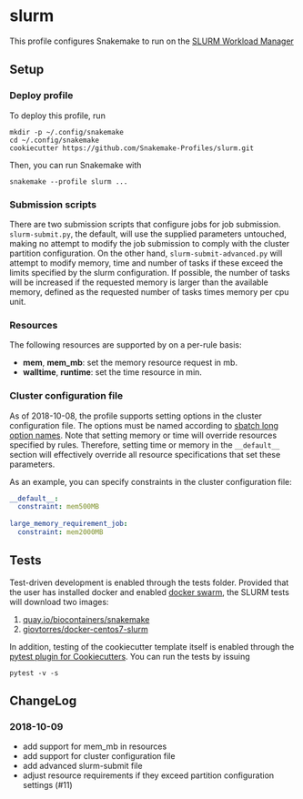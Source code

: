 # slurm

This profile configures Snakemake to run on the [SLURM Workload Manager](https://slurm.schedmd.com/)

## Setup

### Deploy profile

To deploy this profile, run

	mkdir -p ~/.config/snakemake
	cd ~/.config/snakemake
	cookiecutter https://github.com/Snakemake-Profiles/slurm.git

Then, you can run Snakemake with

	snakemake --profile slurm ...


### Submission scripts

There are two submission scripts that configure jobs for job
submission. `slurm-submit.py`, the default, will use the supplied
parameters untouched, making no attempt to modify the job submission
to comply with the cluster partition configuration. On the other hand,
`slurm-submit-advanced.py` will attempt to modify memory, time and
number of tasks if these exceed the limits specified by the slurm
configuration. If possible, the number of tasks will be increased if
the requested memory is larger than the available memory, defined as
the requested number of tasks times memory per cpu unit.

### Resources

The following resources are supported by on a per-rule basis:

- **mem**, **mem_mb**: set the memory resource request in mb.
- **walltime**, **runtime**: set the time resource in min.

### Cluster configuration file

As of 2018-10-08, the profile supports setting options in the cluster
configuration file. The options must be named according to [sbatch
long option names](https://slurm.schedmd.com/sbatch.html). Note that
setting memory or time will override resources specified by rules.
Therefore, setting time or memory in the `__default__` section will
effectively override all resource specifications that set these
parameters.

As an example, you can specify constraints in the cluster
configuration file:

```yaml
__default__:
  constraint: mem500MB
  
large_memory_requirement_job:
  constraint: mem2000MB
```


## Tests

Test-driven development is enabled through the tests folder. Provided
that the user has installed docker and enabled [docker
swarm](https://docs.docker.com/engine/swarm/), the SLURM tests will
download two images:

1. [quay.io/biocontainers/snakemake](https://quay.io/repository/biocontainers/snakemake?tab=tags)
2. [giovtorres/docker-centos7-slurm](https://github.com/giovtorres/docker-centos7-slurm)

In addition, testing of the cookiecutter template itself is enabled
through the [pytest plugin for
Cookiecutters](https://github.com/hackebrot/pytest-cookies). You can
run the tests by issuing

	pytest -v -s


## ChangeLog

### 2018-10-09

- add support for mem_mb in resources
- add support for cluster configuration file
- add advanced slurm-submit file
- adjust resource requirements if they exceed partition configuration
  settings (#11)
